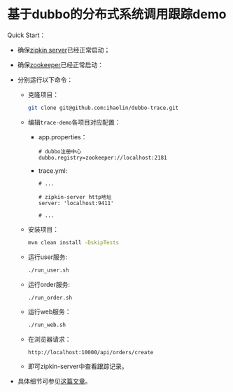 # 基于dubbo的分布式系统调用跟踪demo

Quick Start：

+ 确保[zipkin server](http://zipkin.io/)已经正常启动；
+ 确保[zookeeper](http://zookeeper.apache.org/)已经正常启动：
+ 分别运行以下命令：

	+ 克隆项目：
	
		```bash
		git clone git@github.com:ihaolin/dubbo-trace.git
		```
	
	+ 编辑``trace-demo``各项目对应配置：

		+ app.properties：

			```
			# dubbo注册中心
			dubbo.registry=zookeeper://localhost:2181
			```
		
		+ trace.yml:

			```
			# ...

			# zipkin-server http地址
			server: 'localhost:9411'

			# ...
			```
		
	+ 安装项目：

		```bash
		mvn clean install -DskipTests
		```
	
	+ 运行user服务:

		```bash
		./run_user.sh
		```
	
	+ 运行order服务:

		```bash
		./run_order.sh
		```
	
	+ 运行web服务：

		```bash
		./run_web.sh
		```
	
	+ 在浏览器请求：

		```
		http://localhost:10000/api/orders/create
		```
	
	+ 即可zipkin-server中查看跟踪记录。

+ 具体细节可参见[这篇文章](https://t.hao0.me/devops/2016/10/15/distributed-invoke-trace.html)。